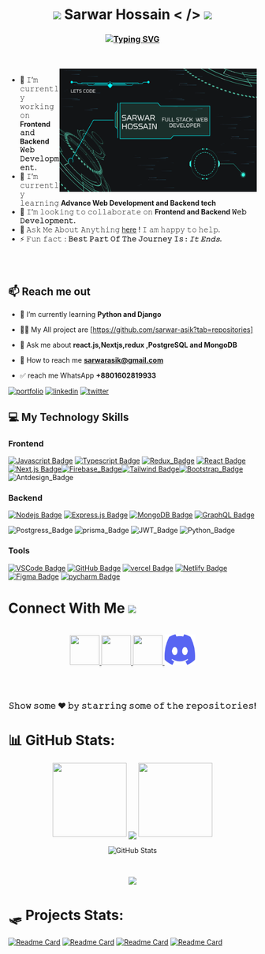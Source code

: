 <h1 align="center">
  <img src="GIF/Earth.gif" width="24px">
     Sarwar Hossain  < /> 
     <!-- MERN Stack Developer/&gt;! -->
  <img src="GIF/Hi.gif" width="40px" />
</h1>

<h3 align="center">
<a  href="https://git.io/typing-svg"><img  src="https://readme-typing-svg.demolab.com?font=Fira+Code&size=33&pause=1000&center=true&vCenter=true&multiline=true&width=560&lines=Full+Stack+Web+Developer" alt="Typing SVG" /></a>
</h3>


<br/>
<br/>

<img align="right" height="250" width="400" alt="GIF" src="./SarwarBanner3.png" />

- 🔭 𝙸’𝚖 𝚌𝚞𝚛𝚛𝚎𝚗𝚝𝚕𝚢 𝚠𝚘𝚛𝚔𝚒𝚗𝚐 𝚘𝚗 **Frontend 𝚊𝚗𝚍 Backend 𝚆𝚎𝚋 𝙳𝚎𝚟𝚎𝚕𝚘𝚙𝚖𝚎𝚗𝚝.**
- 🌱 𝙸’𝚖 𝚌𝚞𝚛𝚛𝚎𝚗𝚝𝚕𝚢 𝚕𝚎𝚊𝚛𝚗𝚒𝚗𝚐 **Advance Web Development
  and Backend tech**
- 👯 𝙸’𝚖 𝚕𝚘𝚘𝚔𝚒𝚗𝚐 𝚝𝚘 𝚌𝚘𝚕𝚕𝚊𝚋𝚘𝚛𝚊𝚝𝚎 𝚘𝚗 **Frontend and Backend 𝚆𝚎𝚋 𝙳𝚎𝚟𝚎𝚕𝚘𝚙𝚖𝚎𝚗𝚝.**
- 💬 𝙰𝚜𝚔 𝙼𝚎 𝙰𝚋𝚘𝚞𝚝 𝙰𝚗𝚢𝚝𝚑𝚒𝚗𝚐 [here](https://bd.linkedin.com/in/sarwar-asik) ! 𝙸 𝚊𝚖 𝚑𝚊𝚙𝚙𝚢 𝚝𝚘 𝚑𝚎𝚕𝚙.
- ⚡ 𝙵𝚞𝚗 𝚏𝚊𝚌𝚝 : **𝙱𝚎𝚜𝚝 𝙿𝚊𝚛𝚝 𝙾𝚏 𝚃𝚑𝚎 𝙹𝚘𝚞𝚛𝚗𝚎𝚢 𝙸𝚜 : _𝙸𝚝 𝙴𝚗𝚍𝚜._**

<br/>
<br/>

## :mailbox: Reach me out

- 🎫 I’m currently learning **Python and Django**

- 👨‍💻 My All project are [https://github.com/sarwar-asik?tab=repositories]

- 💬 Ask me about **react.js,Nextjs,redux ,PostgreSQL and MongoDB**

- 📲 How to reach me **sarwarasik@gmail.com**
- ✅ reach me WhatsApp **+8801602819933**

[![portfolio](https://img.shields.io/badge/my_portfolio-000?style=for-the-badge&logo=ko-fi&logoColor=white)](https://sarwar.vercel.app/)
[![linkedin](https://img.shields.io/badge/linkedin-0A66C2?style=for-the-badge&logo=linkedin&logoColor=white)](https://www.linkedin.com/in/sarwar-asik)
[![twitter](https://img.shields.io/badge/facebook-1093f4?style=for-the-badge&logo=facebook&logoColor=white)](https://www.facebook.com/profile.php?id=100087624802395)





## :computer: My Technology Skills

<be>

### Frontend

[![Javascript Badge](https://img.shields.io/badge/-Javascript-F0DB4F?style=for-the-badge&labelColor=black&logo=javascript&logoColor=F0DB4F)](#) [![Typescript Badge](https://img.shields.io/badge/-Typescript-007acc?style=for-the-badge&labelColor=black&logo=typescript&logoColor=007acc)](#) [![Redux_Badge](https://img.shields.io/badge/Redux%20TollKit-764abc?style=for-the-badge&logo=redux&logoColor=06B6D4&labelColor=000000)](#) [![React Badge](https://img.shields.io/badge/-React-61DBFB?style=for-the-badge&labelColor=black&logo=react&logoColor=61DBFB)](#) [![Next.js Badge](https://img.shields.io/badge/next.js-000000?style=for-the-badge&logo=nextdotjs&logoColor=white)](#)[![Firebase_Badge](https://img.shields.io/badge/Firebase%20Auth-1a73e8?style=for-the-badge&logo=firebase&logoColor=ffca28&labelColor=000000)](#)[![Tailwind Badge](https://img.shields.io/badge/Tailwind%20CSS-092749?style=for-the-badge&logo=tailwindcss&logoColor=06B6D4&labelColor=000000)](#)[![Bootstrap_Badge](https://img.shields.io/badge/BootStrap-732ffa?style=for-the-badge&logo=bootstrap&logoColor=732ffa&labelColor=white)](#)![Antdesign_Badge](https://img.shields.io/badge/Ant%20Design-f63b4c?style=for-the-badge&logo=antdesign&logoColor=117eff&labelColor=000000)

</td><td valign="top" width="33%">

### Backend

[![Nodejs Badge](https://img.shields.io/badge/-Nodejs-3C873A?style=for-the-badge&labelColor=black&logo=node.js&logoColor=3C873A)](#) [![Express.js Badge](https://img.shields.io/badge/Express.js-000000?style=for-the-badge&logo=express&logoColor=white)](#) [![MongoDB Badge](https://img.shields.io/badge/MongoDB-4EA94B?style=for-the-badge&logo=mongodb&logoColor=4EA94B&labelColor=white)](#) [![GraphQL Badge](https://img.shields.io/badge/-GraphQl-e535ab?style=for-the-badge&labelColor=black&logo=node.js&logoColor=e535ab)](#)

![Postgress_Badge](https://img.shields.io/badge/Postgre%20SQL-689dc8?style=for-the-badge&logo=postgresql&logoColor=117eff&labelColor=000000)
![prisma_Badge](https://img.shields.io/badge/prisma%20ORm-5a67d8?style=for-the-badge&logo=prisma&logoColor=black&labelColor=white)
![JWT_Badge](https://img.shields.io/badge/Json%20Web%20Token-d63aff?style=for-the-badge&logo=jwt&logoColor=117eff&labelColor=000000)
![Python_Badge](https://img.shields.io/badge/Python%20Fundamental-326d9d?style=for-the-badge&logo=python&logoColor=ffdc6b&labelColor=1e2933)

### Tools

[![VSCode Badge](https://img.shields.io/badge/Visual_Studio-092749?style=for-the-badge&logo=visual%20studio&logoColor=06B6D4&labelColor=000000)](#) [![GitHub Badge](https://img.shields.io/badge/GitHub-1e2933?style=for-the-badge&logo=github&logoColor=white&labelColor=000000)](#)
[![vercel Badge](https://img.shields.io/badge/vercel-1e2933?style=for-the-badge&logo=vercel&logoColor=&labelColor=000000)](#)
[![Netlify Badge](https://img.shields.io/badge/netlify-230a5c?style=for-the-badge&logo=netlify&logoColor=2fc8c6&labelColor=000000)](#)
[![Figma Badge](https://img.shields.io/badge/Figma-ff7362?style=for-the-badge&logo=figma&logoColor=f24d18&labelColor=white)](#)
[![pycharm Badge](https://img.shields.io/badge/pycharm-28b8a0?style=for-the-badge&logo=pycharm&logoColor=f24d1&labelColor=black)](#)

<h1>
  Connect With Me
  <img src="https://github.com/JayantGoel001/JayantGoel001/blob/master/GIF/Handshake.gif" height="25px">
</h1>

<p align="center">
  <br>
  <a href="https://www.linkedin.com/in/sarwar-hossain-a29660257/" target="_blank">
    <code><img height="60" width="60"  src="https://raw.githubusercontent.com/rahuldkjain/github-profile-readme-generator/master/src/images/icons/Social/linked-in-alt.svg"/></code>
  </a>
  <a href="https://www.facebook.com/profile.php?id=100087624802395" target="_blank">
    <code><img  height="60" width="60" src="https://raw.githubusercontent.com/rahuldkjain/github-profile-readme-generator/master/src/images/icons/Social/facebook.svg"/></code>
  </a>
 
  <a href="https://twitter.com/sarwar_asik" target="_blank">
    <code><img height="60" width="60" src="https://raw.githubusercontent.com/rahuldkjain/github-profile-readme-generator/master/src/images/icons/Social/twitter.svg"/></code>
    
  </a>
  <a href="https://discord.com/users/.sarwarhossain">
    <code><img src="https://github.com/sarwar-asik/sarwar-asik/blob/main/discordimages.png" alt="Jayant Goel's DEV Profile" height="62" width="62"></code>
  </a>     
</p>

<br/>
<br/>

<div align="center">

### 𝚂𝚑𝚘𝚠 𝚜𝚘𝚖𝚎 ❤️ 𝚋𝚢 𝚜𝚝𝚊𝚛𝚛𝚒𝚗𝚐 𝚜𝚘𝚖𝚎 𝚘𝚏 𝚝𝚑𝚎 𝚛𝚎𝚙𝚘𝚜𝚒𝚝𝚘𝚛𝚒𝚎𝚜!

</div>

# 📊 GitHub Stats:

<p align="center">
  <img height="150" width="150" src="https://github.com/JayantGoel001/JayantGoel001/blob/master/WEBP/left.webp">
  <img align="center" src="https://github-readme-streak-stats.herokuapp.com/?user=sarwar-asik&theme=dark&hide_border=true"/>

  <img height="150" width="150" src="https://github.com/JayantGoel001/JayantGoel001/blob/master/WEBP/right.webp">

  <p align="center">
  <img src="https://github-readme-stats.vercel.app/api?username=sarwar-asik&show_icons=true&theme=transparent" alt="GitHub Stats">
</p>
   
 </br>

</p>


<div align="center">




<img aligh="center" src="https://github-readme-stats.vercel.app/api/top-langs/?username=sarwar-asik&theme=maro&hide_border=true&include_all_commits=true&count_private=true&layout=compact" />

</div>



#



# 🛷 Projects Stats:

[![Readme Card](https://github-readme-stats.vercel.app/api/pin/?username=sarwar-asik&repo=Ordin-Frontend)](https://github.com/sarwar-asik/Ordin-Frontend)
[![Readme Card](https://github-readme-stats.vercel.app/api/pin/?username=sarwar-asik&repo=All-mongo)](https://github.com/sarwar-asik/All-mongo)
[![Readme Card](https://github-readme-stats.vercel.app/api/pin/?username=sarwar-asik&repo=Cheap-pc-builder)](https://github.com/sarwar-asik/Cheap-pc-builder)
[![Readme Card](https://github-readme-stats.vercel.app/api/pin/?username=sarwar-asik&repo=ready-serverPrismaPostgres)](https://github.com/sarwar-asik/ready-serverPrismaPostgres)


<div align="center">
<!--   <a href="https://github.com/sarwar-asik/sarwar-asik/">
  <img  src="https://github.com/1999AZZAR/1999AZZAR/blob/main/resources/img/grid-snake.svg"
       alt="snake" /></a> -->
</div>
